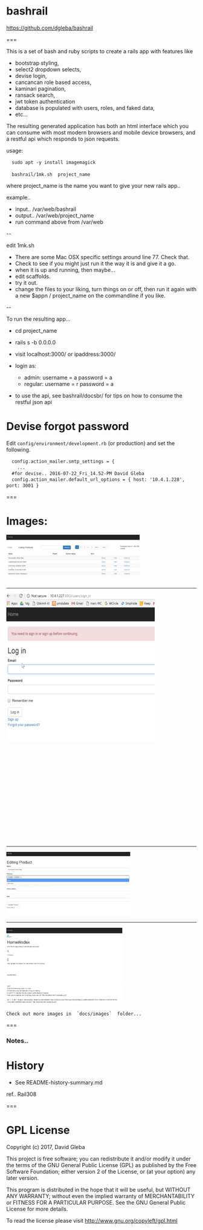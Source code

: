 # bashrail

https://github.com/dgleba/bashrail

===

This is a set of bash and ruby scripts to create a rails app with features like

- bootstrap styling,
- select2 dropdown selects,
- devise login,
- cancancan role based access,
- kaminari pagination,
- ransack search,
- jwt token authentication
- database is populated with users, roles, and faked data,
- etc...

The resulting generated application has both an html interface which you can consume with most modern browsers and mobile device browsers, and a restful api which responds to json requests.

usage:

      sudo apt -y install imagemagick

      bashrail/1mk.sh  project_name

where project_name is the name you want to give your new rails app..

example..

- input.. /var/web/bashrail
- output.. /var/web/project_name
- run command above from /var/web

--

edit 1mk.sh

- There are some Mac OSX specific settings around line 77. Check that.
- Check to see if you might just run it the way it is and give it a go.
- when it is up and running, then maybe...
- edit scaffolds.
- try it out.
- change the files to your liking, turn things on or off, then run it again with a new \$appn / project_name on the commandline if you like.

--

To run the resulting app...

- cd project_name
- rails s -b 0.0.0.0
- visit localhost:3000/ or ipaddress:3000/
- login as:

  - admin: username = a password = a
  - regular: username = r password = a

- to use the api, see bashrail/docsbr/ for tips on how to consume the restful json api

# Devise forgot password

Edit `config/environment/development.rb` (or production) and set the following.

```
  config.action_mailer.smtp_settings = {
    ...
  #for devise.. 2016-07-22_Fri_14.52-PM David Gleba
  config.action_mailer.default_url_options = { host: '10.4.1.228', port: 3001 }
```

===

# Images:

<img src="docs/images/list-main.png" width='70%'  >

---

<div style="width: 655px; height: 655px;">
    <img src="docs/images/login.png" width="60%" height="60%">
</div>

---

<img src="docs/images/select2-multiple-manytomany.png" width="65%">

---

<img src="docs/images/home.png" width="61%">

    Check out more images in  `docs/images`  folder...

===

### Notes..

# History

- See README-history-summary.md

ref..
Rail308

===

# GPL License

Copyright (c) 2017, David Gleba

This project is free software; you can redistribute it and/or modify it under the terms of the GNU General Public License (GPL) as published by the Free Software Foundation; either version 2 of the License, or (at your option) any later version.

This program is distributed in the hope that it will be useful, but WITHOUT ANY WARRANTY; without even the implied warranty of MERCHANTABILITY or FITNESS FOR A PARTICULAR PURPOSE. See the GNU General Public License for more details.

To read the license please visit http://www.gnu.org/copyleft/gpl.html
